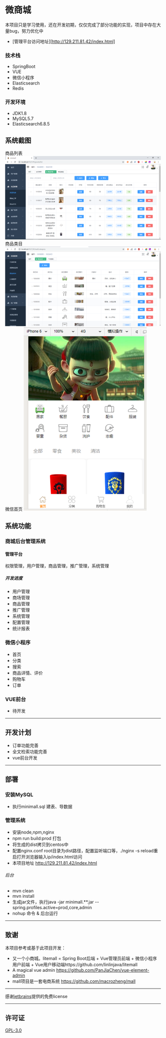 # 微商城

 本项目只是学习使用，还在开发初期，仅仅完成了部分功能的实现，项目中存在大量bug，努力优化中
*  [管理平台访问地址][http://129.211.81.42/index.html]
### 技术栈
 - SpringBoot
 - VUE
 - 微信小程序
 - Elasticsearch
 - Redis
### 开发环境
 - JDK1.8
 - MySQL5.7
 - Elasticsearch6.8.5

## 系统截图
商品列表
![商品列表](./file/pic/goods_list.png)
商品类目
![商品类目](./file/pic/category.png)
微信首页
![微信首页](./file/pic/wx_home.png)

## 系统功能

### 商城后台管理系统
#### 管理平台
 权限管理，用户管理，商品管理，推广管理，系统管理
##### 开发进度
- 用户管理
- 商场管理
- 商品管理
- 推广管理
- 系统管理
- 配置管理
- 统计报表
	
### 微信小程序
* 首页
* 分类
* 搜索
* 商品详情、评价
* 购物车
* 订单

### VUE前台
* 待开发

---
## 开发计划
* 订单功能完善
* 全文检索功能完善
* vue前台开发

---
## 部署
### 安装MySQL
* 执行minimall.sql 建表、导数据

### 管理系统
* 安装node,npm,nginx
* npm run build:prod 打包
* 将生成的dist拷贝到centos中
* 配置nginx.conf root目录为dist路径，配置监听端口等，./nginx -s reload重启打开浏览器输入ip/index.html访问
* 本项目地址 http://129.211.81.42/index.html
###### 后台
* mvn clean
* mvn install
* 生成jar文件，执行java -jar minimall.**.jar --spring.profiles.active=prod,core,admin
* nohup 命令 & 后台运行
---
## 致谢

 本项目参考或基于此项目开发：
 * 又一个小商城。litemall = Spring Boot后端 + Vue管理员前端 + 微信小程序用户前端 + Vue用户移动端https://github.com/linlinjava/litemall
 * A magical vue admin https://github.com/PanJiaChen/vue-element-admin
 * mall项目是一套电商系统 https://github.com/macrozheng/mall
---

感谢[jetbrains](https://www.jetbrains.com/idea/ "jetbrains")提供的免费license

---
## 许可证
[GPL-3.0](https://github.com/zcbin/minimall/blob/master/LICENSE)
